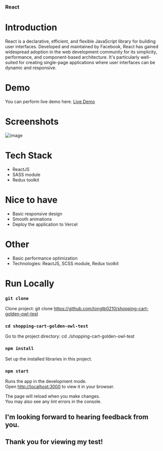 ### React

# Introduction
React is a declarative, efficient, and flexible JavaScript library for building user interfaces. Developed and maintained by Facebook, React has gained widespread adoption in the web development community for its simplicity, performance, and component-based architecture. It's particularly well-suited for creating single-page applications where user interfaces can be dynamic and responsive.

# Demo
You can perform live demo here. [Live Demo](https://golden-owl-puce.vercel.app/)

# Screenshots
![image](https://github.com/longtb0210/shopping-cart-golden-owl-test/assets/74775916/1843f8c5-fe00-4a78-a18d-0cb73ac69ca3)

# Tech Stack
- ReactJS
- SASS module
- Redux toolkit

# Nice to have
- Basic responsive design
- Smooth animations
- Deploy the application to Vercel

# Other
- Basic performance optimization
- Technologies: ReactJS, SCSS module, Redux toolkit

# Run Locally
### `git clone`
Clone project: git clone https://github.com/longtb0210/shopping-cart-golden-owl-test

### `cd shopping-cart-golden-owl-test`
Go to the project directory: cd ./shopping-cart-golden-owl-test

### `npm install`
Set up the installed libraries in this project.

### `npm start`

Runs the app in the development mode.\
Open [http://localhost:3000](http://localhost:3000) to view it in your browser.

The page will reload when you make changes.\
You may also see any lint errors in the console.

## I'm looking forward to hearing feedback from you. 
## Thank you for viewing my test!
